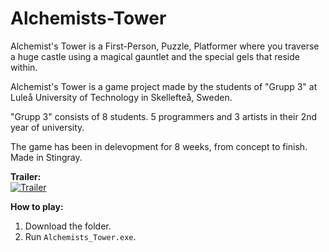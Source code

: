 # Alchemists-Tower

Alchemist's Tower is a First-Person, Puzzle, Platformer where you traverse a huge castle using a magical gauntlet and the special gels that reside within.  

Alchemist's Tower is a game project made by the students of "Grupp 3" at Luleå University of Technology in Skellefteå, Sweden.

"Grupp 3" consists of 8 students. 5 programmers and 3 artists in their 2nd year of university.

The game has been in delevopment for 8 weeks, from concept to finish.  
Made in Stingray.

<b>Trailer:</b>  
[![Trailer](https://img.youtube.com/vi/mHHilDKfPKc/0.jpg)](https://www.youtube.com/watch?v=mHHilDKfPKc)


<b>How to play:</b>  
1. Download the folder.
2. Run `Alchemists_Tower.exe`.
